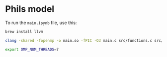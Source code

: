 # Phils model

To run the `main.ipynb` file, use this:

```sh
brew install llvm

clang -shared -fopenmp -o main.so -fPIC -O3 main.c src/functions.c src/activations.c src/loss.c src/init.c src/json.c src/adam.c

export OMP_NUM_THREADS=7
```
